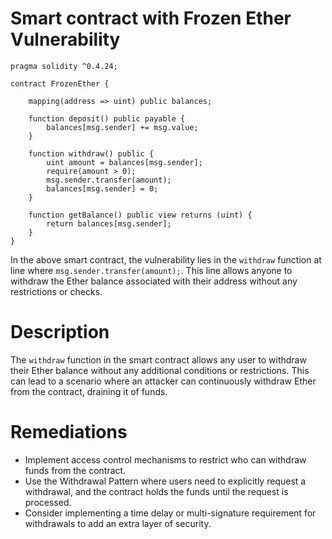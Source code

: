 # Smart contract with Frozen Ether Vulnerability

```solidity
pragma solidity ^0.4.24;

contract FrozenEther {
    
    mapping(address => uint) public balances;

    function deposit() public payable {
        balances[msg.sender] += msg.value;
    }

    function withdraw() public {
        uint amount = balances[msg.sender];
        require(amount > 0);
        msg.sender.transfer(amount);
        balances[msg.sender] = 0;
    }

    function getBalance() public view returns (uint) {
        return balances[msg.sender];
    }
}
```

In the above smart contract, the vulnerability lies in the `withdraw` function at line where `msg.sender.transfer(amount);`. This line allows anyone to withdraw the Ether balance associated with their address without any restrictions or checks.

# Description

The `withdraw` function in the smart contract allows any user to withdraw their Ether balance without any additional conditions or restrictions. This can lead to a scenario where an attacker can continuously withdraw Ether from the contract, draining it of funds.

# Remediations

- Implement access control mechanisms to restrict who can withdraw funds from the contract.
- Use the Withdrawal Pattern where users need to explicitly request a withdrawal, and the contract holds the funds until the request is processed.
- Consider implementing a time delay or multi-signature requirement for withdrawals to add an extra layer of security.